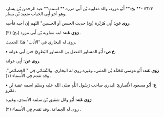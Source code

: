 ٧٦٢٣ -** بخ:** أَبُو مزرد، والد معاوية بْن أَبي مزرد،** اسمه:** عبد الرحمن بْن يسار، وهو أخو أَبِي الحباب سَعِيد بْن يسار.

**روى عن:** أَبِي هُرَيْرة (بخ) حديث الحسن أو الحسين" اللهم إن أحبه فأحبه.

**رَوَى عَنه:** ابنه معاوية بْن أَبي مزرد (بخ) (٣) .

روى له البخاري في "الأدب" هَذَا الحديث.

**• خ ص:** أَبُو المساور الفضل بن المساور البَصْرِيّ ختن أبي عوانة.

**روى عن:** أَبِي عوانة.

**رَوَى عَنه:** أَبُو موسى مُحَمَّد بْن المثنى، وغيره.روى له البخاري، والنَّسَائي فِي " الخصائص". وقد تقدم فِي الأَسماء (١) .

**• ع:** أَبُو مسعود الأَنْصارِيّ البدري صاحب رَسُول اللَّهِ صلى الله عليه وسلم اسمه عقبة بْن عَمْرو.

**رَوَى عَنه:** أَبُو وائل شقيق بْن سلمة الأسدي، وغيره.

روى له الجماعة. وقد تقدم فِي الأَسماء (٢) .